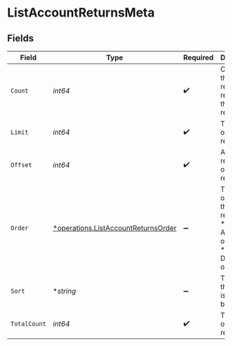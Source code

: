 # ListAccountReturnsMeta


## Fields

| Field                                                                                     | Type                                                                                      | Required                                                                                  | Description                                                                               |
| ----------------------------------------------------------------------------------------- | ----------------------------------------------------------------------------------------- | ----------------------------------------------------------------------------------------- | ----------------------------------------------------------------------------------------- |
| `Count`                                                                                   | *int64*                                                                                   | :heavy_check_mark:                                                                        | Count of the resources returned in the response.                                          |
| `Limit`                                                                                   | *int64*                                                                                   | :heavy_check_mark:                                                                        | Total limit of the response.                                                              |
| `Offset`                                                                                  | *int64*                                                                                   | :heavy_check_mark:                                                                        | Amount of resource to offset in the response.                                             |
| `Order`                                                                                   | [*operations.ListAccountReturnsOrder](../../models/operations/listaccountreturnsorder.md) | :heavy_minus_sign:                                                                        | The ordering of the response.<br/>* ASC - Ascending order<br/>* DESC - Descending order   |
| `Sort`                                                                                    | **string*                                                                                 | :heavy_minus_sign:                                                                        | The field that the list is sorted by.                                                     |
| `TotalCount`                                                                              | *int64*                                                                                   | :heavy_check_mark:                                                                        | Total count of all the resources.                                                         |